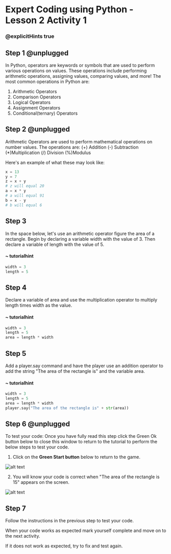 # Expert Coding using Python - Lesson 2 Activity 1
### @explicitHints true

## Step 1 @unplugged

In Python, operators are keywords or symbols that are used to perform various operations on values. These operations include performing arithmetic operations, assigning values, comparing values, and more!
The most common operations in Python are:
1. Arithmetic Operators
2. Comparison Operators
3. Logical Operators
4. Assignment Operators
5. Conditional(ternary) Operators


## Step 2 @unplugged
Arithmetic Operators are used to perform mathematical operations on number values. The operations are:
(+) Addition
(-) Subtraction
(*)Multiplication
(/) Division
(%)Modulus

Here's an example of what these may look like:


```python
x = 13
y = 7
z = x + y
# z will equal 20
a = x * y
# a will equal 91
b = x - y
# b will equal 6
```

## Step 3
In the space below, let's use an arithmetic operator figure the area of a rectangle. Begin by declaring a variable width with the value of 3. Then declare a variable of length with the value of 5. 
#### ~ tutorialhint
```python
width = 3
length = 5
```


## Step 4

Declare a variable of area and use the multiplication operator to multiply length times width as the value. 

#### ~ tutorialhint
```python
width = 3
length = 5
area = length * width
```


## Step 5

Add a player.say command and have the player use an addition operator to add the string "The area of the rectangle is" and the variable area. 

#### ~ tutorialhint
```python
width = 3
length = 5
area = length * width
player.say("The area of the rectangle is" + str(area))
```


## Step 6 @unplugged

To test your code:
Once you have fully read this step click the Green Ok button below to close this window to return to the tutorial to perform the below steps to test your code.

1. Click on the **Green Start button** below to return to the game.

  

![alt text](https://expertjs.codingcredentials.com/Lesson1/1.1/1.JPG?raw=true  "Start")

  

2. You will know your code is correct when "The area of the rectangle is 15" appears on the screen. 

  ![alt text](https://expertjs.codingcredentials.com/Lesson2/2.1/2.1.png?raw=true "Code")



  

## Step 7

Follow the instructions in the previous step to test your code.

When your code works as expected mark yourself complete and move on to the next activity.

If it does not work as expected, try to fix and test again.


